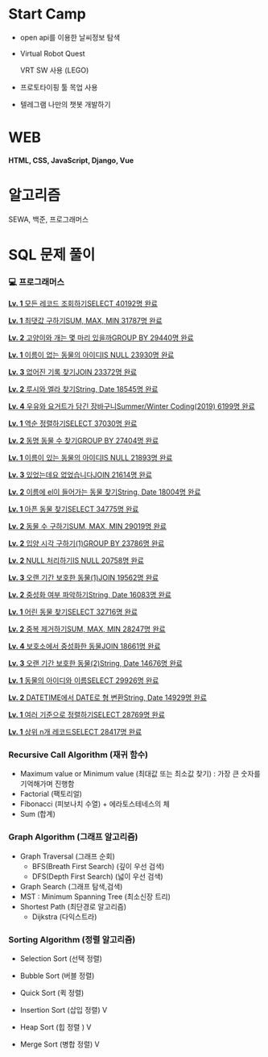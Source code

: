 # Start Camp

- open api를 이용한 날씨정보 탐색

- Virtual Robot Quest  

  VRT SW 사용 (LEGO)

- 프로토타이핑 툴 목업 사용

- 텔레그램 나만의 챗봇 개발하기







# WEB



#### HTML, CSS, JavaScript, Django, Vue



# 알고리즘

SEWA, 백준, 프로그래머스





#  SQL 문제 풀이

### 💻 프로그래머스 

[**Lv. 1** 모든 레코드 조회하기SELECT 40192명 완료](https://programmers.co.kr/learn/courses/30/lessons/59034)

[**Lv. 1** 최댓값 구하기SUM, MAX, MIN 31787명 완료](https://programmers.co.kr/learn/courses/30/lessons/59415)

[**Lv. 2** 고양이와 개는 몇 마리 있을까GROUP BY 29440명 완료](https://programmers.co.kr/learn/courses/30/lessons/59040)

[**Lv. 1** 이름이 없는 동물의 아이디IS NULL 23930명 완료](https://programmers.co.kr/learn/courses/30/lessons/59039)

[**Lv. 3** 없어진 기록 찾기JOIN 23372명 완료](https://programmers.co.kr/learn/courses/30/lessons/59042)

[**Lv. 2** 루시와 엘라 찾기String, Date 18545명 완료](https://programmers.co.kr/learn/courses/30/lessons/59046)

[**Lv. 4** 우유와 요거트가 담긴 장바구니Summer/Winter Coding(2019) 6199명 완료](https://programmers.co.kr/learn/courses/30/lessons/62284)

[**Lv. 1** 역순 정렬하기SELECT 37030명 완료](https://programmers.co.kr/learn/courses/30/lessons/59035)

[**Lv. 2** 동명 동물 수 찾기GROUP BY 27404명 완료](https://programmers.co.kr/learn/courses/30/lessons/59041)

[**Lv. 1** 이름이 있는 동물의 아이디IS NULL 21893명 완료](https://programmers.co.kr/learn/courses/30/lessons/59407)

[**Lv. 3** 있었는데요 없었습니다JOIN 21614명 완료](https://programmers.co.kr/learn/courses/30/lessons/59043)

[**Lv. 2** 이름에 el이 들어가는 동물 찾기String, Date 18004명 완료](https://programmers.co.kr/learn/courses/30/lessons/59047)

[**Lv. 1** 아픈 동물 찾기SELECT 34775명 완료](https://programmers.co.kr/learn/courses/30/lessons/59036)

[**Lv. 2** 동물 수 구하기SUM, MAX, MIN 29019명 완료](https://programmers.co.kr/learn/courses/30/lessons/59406)

[**Lv. 2** 입양 시각 구하기(1)GROUP BY 23786명 완료](https://programmers.co.kr/learn/courses/30/lessons/59412)

[**Lv. 2** NULL 처리하기IS NULL 20758명 완료](https://programmers.co.kr/learn/courses/30/lessons/59410)

[**Lv. 3** 오랜 기간 보호한 동물(1)JOIN 19562명 완료](https://programmers.co.kr/learn/courses/30/lessons/59044)

[**Lv. 2** 중성화 여부 파악하기String, Date 16083명 완료](https://programmers.co.kr/learn/courses/30/lessons/59409)

[**Lv. 1** 어린 동물 찾기SELECT 32716명 완료](https://programmers.co.kr/learn/courses/30/lessons/59037)

[**Lv. 2** 중복 제거하기SUM, MAX, MIN 28247명 완료](https://programmers.co.kr/learn/courses/30/lessons/59408)

[**Lv. 4** 보호소에서 중성화한 동물JOIN 18661명 완료](https://programmers.co.kr/learn/courses/30/lessons/59045)

[**Lv. 3** 오랜 기간 보호한 동물(2)String, Date 14676명 완료](https://programmers.co.kr/learn/courses/30/lessons/59411)

[**Lv. 1** 동물의 아이디와 이름SELECT 29926명 완료](https://programmers.co.kr/learn/courses/30/lessons/59403)

[**Lv. 2** DATETIME에서 DATE로 형 변환String, Date 14929명 완료](https://programmers.co.kr/learn/courses/30/lessons/59414)

[**Lv. 1** 여러 기준으로 정렬하기SELECT 28769명 완료](https://programmers.co.kr/learn/courses/30/lessons/59404)

[**Lv. 1** 상위 n개 레코드SELECT 28417명 완료](https://programmers.co.kr/learn/courses/30/lessons/59405)



 



### Recursive Call Algorithm (재귀 함수)

- Maximum value or Minimum value (최대값 또는 최소값 찾기) : 가장 큰 숫자를 기억해가며 진행함
- Factorial (팩토리얼)
- Fibonacci (피보나치 수열) + 에라토스테네스의 체
- Sum (합계)







### Graph Algorithm (그래프 알고리즘)

- Graph Traversal (그래프 순회)
  - BFS(Breath First Search) (깊이 우선 검색)
  - DFS(Depth First Search) (넓이 우선 검색)
- Graph Search (그래프 탐색,검색)
- MST : Minimum Spanning Tree (최소신장 트리)
- Shortest Path (최단경로 알고리즘)
  - Dijkstra (다익스트라)



### Sorting Algorithm (정렬 알고리즘)

- Selection Sort (선택 정렬)

- Bubble Sort (버블 정렬)

- Quick Sort (퀵 정렬)

- Insertion Sort (삽입 정렬) V

- Heap Sort (힙 정렬 )  V

- Merge Sort (병합 정렬)  V

  

